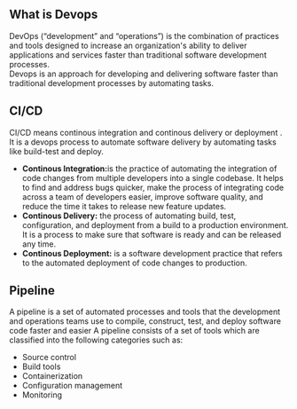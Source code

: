<H2>What is Devops</H2>
<p>DevOps (“development” and “operations”) is the combination of practices and tools designed to increase an
    organization's ability to deliver applications and services faster than traditional software development processes.
    <br>
    Devops is an approach for developing and delivering software faster than traditional development processes by automating  tasks.</p>

<h2>CI/CD</h2>

<p>CI/CD means continous integration and continous delivery or deployment . It is a devops process to automate software
    delivery by automating tasks like build-test and deploy.</p>

<ul>
    <li><b>Continous Integration:</b>is the practice of automating the integration of code changes from multiple developers into a single codebase. It helps to find and address bugs quicker, make the process of integrating code across a team of developers easier, improve software quality, and reduce the time it takes to release new feature updates.</li>
    <li><b>Continous Delivery:</b> the process of automating build, test, configuration, and deployment from a build to a production environment. It is a process to make sure that software is ready and can be released any time. </li>
    <li><b>Continous Deployment:</b> is a software development practice that refers to the automated deployment of code changes to production. </li>
</ul>

<h2>Pipeline</h2>
<p>A  pipeline is a set of automated processes and tools that the development and operations teams use to compile, construct, test, and deploy software code faster and easier
    A pipeline consists of a set of tools which are classified into the following categories such as:
    <ul>
        <li>Source control</li>
        <li>Build tools</li>
        <li>Containerization</li>
        <li>Configuration management</li>
        <li>Monitoring</li>
     </ul>




</p>

